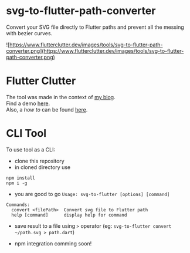 # svg-to-flutter-path-converter

Convert your SVG file directly to Flutter paths and prevent all the messing with bezier curves.

![https://www.flutterclutter.dev/images/tools/svg-to-flutter-path-converter.png](https://www.flutterclutter.dev/images/tools/svg-to-flutter-path-converter.png)

# Flutter Clutter

The tool was made in the context of [my blog](https://www.flutterclutter.dev).   
Find a demo [here](https://www.flutterclutter.dev/tools/svg-to-flutter-path-converter/).  
Also, a _how to_ can be found [here](https://www.flutterclutter.dev/flutter/tutorials/svg-to-flutter-path/2020/678/).


# CLI Tool

To use tool as a CLI:
- clone this repository
- in cloned directory use 
```
npm install
npm i -g
```
- you are good to go `Usage: svg-to-flutter [options] [command]`
```
Commands:
  convert <filePath>  Convert svg file to Flutter path
  help [command]      display help for command
```
- save result to a file using `>` operator (eg: `svg-to-flutter convert ~/path.svg > path.dart`)

- npm integration comming soon!
